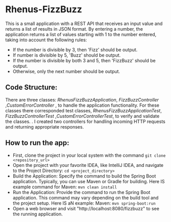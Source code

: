 # Rhenus-FizzBuzz
This is a small application with a REST API that receives an input value and returns a list of results in JSON format.
By entering a number, the application returns a list of values starting with 1 to the number entered, taking into account the following rules:

- If the number is divisible by 3, then 'Fizz' should be output.
- If number is divisible by 5, 'Buzz' should be output.
- If the number is divisible by both 3 and 5, then 'FizzBuzz' should be output.
- Otherwise, only the next number should be output.


## Code Structure:

There are three classes: *RhenusFizzBuzzApplication*, *FizzBuzzController* ,*CustomErrorController* , to handle the application functionality.
For these classes there corresponded test classes, *RhenusFizzBuzzApplicationTest*, *FizzBuzzControllerTest* ,*CustomErrorControllerTest*, to verify and validate the classes. . I created two controllers for handling incoming HTTP requests and returning appropriate responses.

## How to run the app:
- First, clone the project in your local system with the command
    `git clone <repository_url>`
- Open the project with your favorite IDEA, like IntelliJ IDEA, and navigate to the Project Directory: `cd <project_directory>`
- Build the Application: Specify the command to build the Spring Boot application. Typically, you can use Maven or Gradle for building. Here IS  example command for Maven: `mvn clean install`
- Run the Application: Provide the command to run the Spring Boot application. This command may vary depending on the build tool and the project    setup. Here IS aN example:
   Maven: `mvn spring-boot:run`
- Open a web browser and visit "http://localhost:8080/fizzbuzz" to see the running application.

